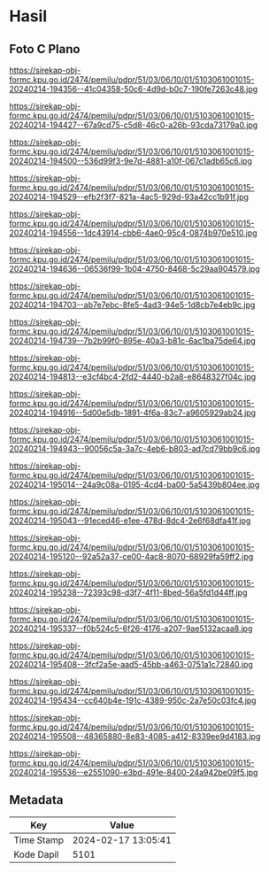 # Hasil

## Foto C Plano

https://sirekap-obj-formc.kpu.go.id/2474/pemilu/pdpr/51/03/06/10/01/5103061001015-20240214-194356--41c04358-50c6-4d9d-b0c7-190fe7263c48.jpg

https://sirekap-obj-formc.kpu.go.id/2474/pemilu/pdpr/51/03/06/10/01/5103061001015-20240214-194427--67a9cd75-c5d8-46c0-a26b-93cda73179a0.jpg

https://sirekap-obj-formc.kpu.go.id/2474/pemilu/pdpr/51/03/06/10/01/5103061001015-20240214-194500--536d99f3-9e7d-4881-a10f-067c1adb65c6.jpg

https://sirekap-obj-formc.kpu.go.id/2474/pemilu/pdpr/51/03/06/10/01/5103061001015-20240214-194529--efb2f3f7-821a-4ac5-929d-93a42cc1b91f.jpg

https://sirekap-obj-formc.kpu.go.id/2474/pemilu/pdpr/51/03/06/10/01/5103061001015-20240214-194556--1dc43914-cbb6-4ae0-95c4-0874b970e510.jpg

https://sirekap-obj-formc.kpu.go.id/2474/pemilu/pdpr/51/03/06/10/01/5103061001015-20240214-194636--06536f99-1b04-4750-8468-5c29aa904579.jpg

https://sirekap-obj-formc.kpu.go.id/2474/pemilu/pdpr/51/03/06/10/01/5103061001015-20240214-194703--ab7e7ebc-8fe5-4ad3-94e5-1d8cb7e4eb9c.jpg

https://sirekap-obj-formc.kpu.go.id/2474/pemilu/pdpr/51/03/06/10/01/5103061001015-20240214-194739--7b2b99f0-895e-40a3-b81c-6ac1ba75de64.jpg

https://sirekap-obj-formc.kpu.go.id/2474/pemilu/pdpr/51/03/06/10/01/5103061001015-20240214-194813--e3cf4bc4-2fd2-4440-b2a8-e8648327f04c.jpg

https://sirekap-obj-formc.kpu.go.id/2474/pemilu/pdpr/51/03/06/10/01/5103061001015-20240214-194916--5d00e5db-1891-4f6a-83c7-a9605929ab24.jpg

https://sirekap-obj-formc.kpu.go.id/2474/pemilu/pdpr/51/03/06/10/01/5103061001015-20240214-194943--90056c5a-3a7c-4eb6-b803-ad7cd79bb9c6.jpg

https://sirekap-obj-formc.kpu.go.id/2474/pemilu/pdpr/51/03/06/10/01/5103061001015-20240214-195014--24a9c08a-0195-4cd4-ba00-5a5439b804ee.jpg

https://sirekap-obj-formc.kpu.go.id/2474/pemilu/pdpr/51/03/06/10/01/5103061001015-20240214-195043--91eced46-e1ee-478d-8dc4-2e6f68dfa41f.jpg

https://sirekap-obj-formc.kpu.go.id/2474/pemilu/pdpr/51/03/06/10/01/5103061001015-20240214-195120--92a52a37-ce00-4ac8-8070-68929fa59ff2.jpg

https://sirekap-obj-formc.kpu.go.id/2474/pemilu/pdpr/51/03/06/10/01/5103061001015-20240214-195238--72393c98-d3f7-4f11-8bed-56a5fd1d44ff.jpg

https://sirekap-obj-formc.kpu.go.id/2474/pemilu/pdpr/51/03/06/10/01/5103061001015-20240214-195337--f0b524c5-6f26-4176-a207-9ae5132acaa8.jpg

https://sirekap-obj-formc.kpu.go.id/2474/pemilu/pdpr/51/03/06/10/01/5103061001015-20240214-195408--3fcf2a5e-aad5-45bb-a463-0751a1c72840.jpg

https://sirekap-obj-formc.kpu.go.id/2474/pemilu/pdpr/51/03/06/10/01/5103061001015-20240214-195434--cc640b4e-191c-4389-950c-2a7e50c03fc4.jpg

https://sirekap-obj-formc.kpu.go.id/2474/pemilu/pdpr/51/03/06/10/01/5103061001015-20240214-195508--48365880-8e83-4085-a412-8339ee9d4183.jpg

https://sirekap-obj-formc.kpu.go.id/2474/pemilu/pdpr/51/03/06/10/01/5103061001015-20240214-195536--e2551090-e3bd-491e-8400-24a942be09f5.jpg


## Metadata

| Key        | Value               |
| ---------- | ------------------- |
| Time Stamp | 2024-02-17 13:05:41 |
| Kode Dapil | 5101                |



